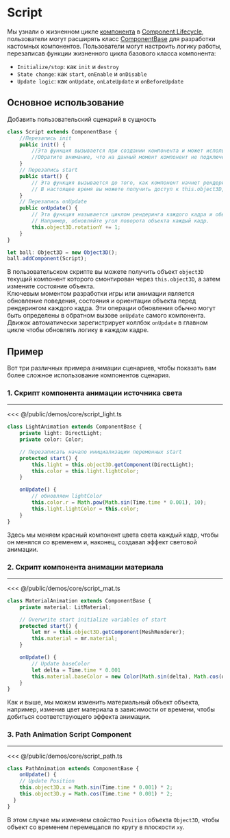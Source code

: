 # Script

Мы узнали о жизненном цикле [компонента](/guide/core/component) в [Component Lifecycle](/guide/core/component#life-cycle), пользователи могут расширять класс [ComponentBase](/api/classes/ComponentBase) для разработки кастомных компонентов. Пользователи могут настроить логику работы, перезаписав функции жизненного цикла базового класса компонента:
 - `Initialize/stop`: как `init` и `destroy`
 - `State change`: как `start`, `onEnable` и `onDisable`
 - `Update logic`: как `onUpdate`, `onLateUpdate` и `onBeforeUpdate`


## Основное использование
Добавить пользовательский сценарий в сущность
```ts
class Script extends ComponentBase {
    //Перезапись init
    public init() {
        //Эта функция вызывается при создании компонента и может использоваться для инициализации внутренних переменных.
        //Обратите внимание, что на данный момент компонент не подключен к Object3D, поэтому доступ к нему с помощью this.object3D невозможен.
    }
    // Перезапись start
    public start() {
        // Эта функция вызывается до того, как компонент начнет рендеринг,
        // В настоящее время вы можете получить доступ к this.object3D, чтобы получить атрибуты узла или других компонентов.
    }
    // Перезапись onUpdate
    public onUpdate() {
        // Эта функция называется циклом рендеринга каждого кадра и обычно определяет логику цикла узла.
        // Например, обновляйте угол поворота объекта каждый кадр.
        this.object3D.rotationY += 1;
    }
}

let ball: Object3D = new Object3D();
ball.addComponent(Script);
```
В пользовательском скрипте вы можете получить объект `object3D` текущий компонент которого смонтирован через `this.object3D`, а затем измените состояние объекта.  
Ключевым моментом разработки игры или анимации является обновление поведения, состояния и ориентации объекта перед рендерингом каждого кадра. Эти операции обновления обычно могут быть определены в обратном вызове `onUpdate` самого компонента. Движок автоматически зарегистрирует коллбэк `onUpdate` в главном цикле чтобы обновлять логику в каждом кадре.

## Пример
Вот три различных примера анимации сценариев, чтобы показать вам более сложное использование компонентов сценария.

### 1. Скрипт компонента анимации источника света
---
<Demo src="/demos/core/script_light.ts"></Demo>

<<< @/public/demos/core/script_light.ts

```ts
class LightAnimation extends ComponentBase {
    private light: DirectLight;
    private color: Color;

    // Перезаписать начало инициализации переменных start
    protected start() {
        this.light = this.object3D.getComponent(DirectLight);
        this.color = this.light.lightColor;
    }

    onUpdate() {
        // обновляем lightColor
        this.color.r = Math.pow(Math.sin(Time.time * 0.001), 10);
        this.light.lightColor = this.color;
    }
}
```
Здесь мы меняем красный компонент цвета света каждый кадр, чтобы он менялся со временем и, наконец, создавал эффект световой анимации.

### 2. Скрипт компонента анимации материала
---
<Demo src="/demos/core/script_mat.ts"></Demo>

<<< @/public/demos/core/script_mat.ts

```ts
class MaterialAnimation extends ComponentBase {
    private material: LitMaterial;

    // Overwrite start initialize variables of start
    protected start() {
        let mr = this.object3D.getComponent(MeshRenderer);
        this.material = mr.material;
    }

    onUpdate() {
        // Update baseColor
        let delta = Time.time * 0.001
        this.material.baseColor = new Color(Math.sin(delta), Math.cos(delta), Math.sin(delta));
    }
}
```
Как и выше, мы можем изменить материальный объект объекта, например, изменив цвет материала в зависимости от времени, чтобы добиться соответствующего эффекта анимации.

### 3. Path Animation Script Component
---
<Demo src="/demos/core/script_path.ts"></Demo>

<<< @/public/demos/core/script_path.ts

```ts
class PathAnimation extends ComponentBase {
    onUpdate() {
    // Update Position
    this.object3D.x = Math.sin(Time.time * 0.001) * 2;
    this.object3D.y = Math.cos(Time.time * 0.001) * 2;
  }
}
```
В этом случае мы изменяем свойство `Position` объекта `Object3D`, чтобы объект со временем перемещался по кругу в плоскости `xy`.
